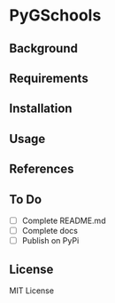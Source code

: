 # PyGSchools

## Background

## Requirements

## Installation

## Usage

## References

## To Do
- [ ] Complete README.md
- [ ] Complete docs
- [ ] Publish on PyPi

## License
MIT License

